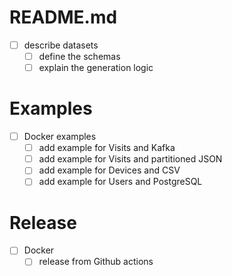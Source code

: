 # README.md
- [ ] describe datasets
  - [ ] define the schemas
  - [ ] explain the generation logic

# Examples
- [ ] Docker examples
  - [ ] add example for Visits and Kafka
  - [ ] add example for Visits and partitioned JSON 
  - [ ] add example for Devices and CSV
  - [ ] add example for Users and PostgreSQL

# Release
- [ ] Docker
  - [ ] release from Github actions